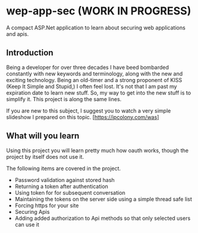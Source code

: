 # wep-app-sec (WORK IN PROGRESS)
A compact ASP.Net application to learn about securing web applications and apis.

## Introduction
Being a developer for over three decades I have beed bombarded constantly with new keywords and terminology, along with the new and exciting technology.  Being an old-timer and a strong proponent of KISS (Keep It Simple and Stupid,) I often feel lost.  It's not that I am past my expiration date to learn new stuff.  So, my way to get into the new stuff is to simplify it.  This project is along the same lines.

If you are new to this subject, I suggest you to watch a very simple slideshow I prepared on this topic.
[https://ipcolony.com/was]

## What will you learn ##
Using this project you will learn pretty much how oauth works, though the project by itself does not use it.

The following items are covered in the project.
* Password validation against stored hash
* Returning a token after authentication
* Using token for for subsequent conversation
* Maintaining the tokens on the server side using a simple thread safe list
* Forcing https for your site
* Securing Apis
* Adding added authorization to Api methods so that only selected users can use it


